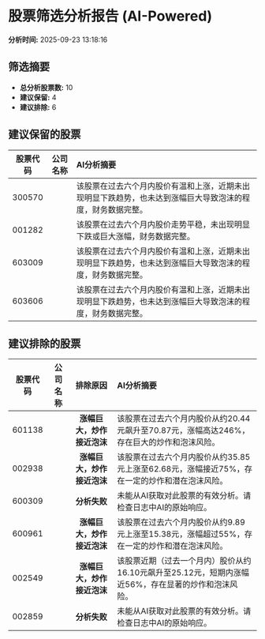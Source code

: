 # 股票筛选分析报告 (AI-Powered)

**分析时间:** 2025-09-23 13:18:16

## 筛选摘要

- **总分析股票数:** 10
- **建议保留:** 4
- **建议排除:** 6

## 建议保留的股票

| 股票代码 | 公司名称 | AI分析摘要 |
|:---:|:---:|:---|
| 300570 |  | 该股票在过去六个月内股价有温和上涨，近期未出现明显下跌趋势，也未达到涨幅巨大导致泡沫的程度，财务数据完整。 |
| 001282 |  | 该股票在过去六个月内股价走势平稳，未出现明显下跌或巨大涨幅，财务数据完整。 |
| 603009 |  | 该股票在过去六个月内股价有温和上涨，近期未出现明显下跌趋势，也未达到涨幅巨大导致泡沫的程度，财务数据完整。 |
| 603606 |  | 该股票在过去六个月内股价有温和上涨，近期未出现明显下跌趋势，也未达到涨幅巨大导致泡沫的程度，财务数据完整。 |

## 建议排除的股票

| 股票代码 | 公司名称 | 排除原因 | AI分析摘要 |
|:---:|:---:|:---:|:---|
| 601138 |  | **涨幅巨大，炒作接近泡沫** | 该股票在过去六个月内股价从约20.44元飙升至70.87元，涨幅高达246%，存在巨大的炒作和泡沫风险。 |
| 002938 |  | **涨幅巨大，炒作接近泡沫** | 该股票在过去六个月内股价从约35.85元上涨至62.68元，涨幅接近75%，存在一定的炒作和潜在泡沫风险。 |
| 600309 |  | **分析失败** | 未能从AI获取对此股票的有效分析。请检查日志中AI的原始响应。 |
| 600961 |  | **涨幅巨大，炒作接近泡沫** | 该股票在过去六个月内股价从约9.89元上涨至15.38元，涨幅超过55%，存在一定的炒作和潜在泡沫风险。 |
| 002549 |  | **涨幅巨大，炒作接近泡沫** | 该股票近期（过去一个月内）股价从约16.10元飙升至25.12元，短期内涨幅近56%，存在显著的炒作和泡沫风险。 |
| 002859 |  | **分析失败** | 未能从AI获取对此股票的有效分析。请检查日志中AI的原始响应。 |
